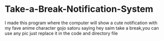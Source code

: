 # Take-a-Break-Notification-System
I made this program where the computer will show a cute notification with my fave anime character gojo satoru saying hey saim take a break,you can use any pic just replace it in the code and directory file
